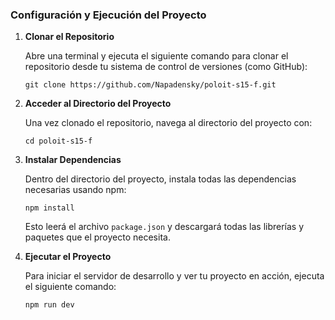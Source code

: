 ### Configuración y Ejecución del Proyecto

1. **Clonar el Repositorio**

   Abre una terminal y ejecuta el siguiente comando para clonar el repositorio desde tu sistema de control de versiones (como GitHub):

   ```
   git clone https://github.com/Napadensky/poloit-s15-f.git
   ```

2. **Acceder al Directorio del Proyecto**

   Una vez clonado el repositorio, navega al directorio del proyecto con:

   ```
   cd poloit-s15-f
   ```

3. **Instalar Dependencias**

   Dentro del directorio del proyecto, instala todas las dependencias necesarias usando npm:

   ```
   npm install
   ```

   Esto leerá el archivo `package.json` y descargará todas las librerías y paquetes que el proyecto necesita.
   

4. **Ejecutar el Proyecto**

   Para iniciar el servidor de desarrollo y ver tu proyecto en acción, ejecuta el siguiente comando:

   ```
   npm run dev
   ```


